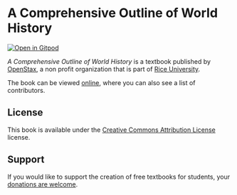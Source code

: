 # A Comprehensive Outline of World History

[![Open in Gitpod](https://gitpod.io/button/open-in-gitpod.svg)](https://gitpod.io/from-referrer/)

_A Comprehensive Outline of World History_ is a textbook published by [OpenStax](https://openstax.org/), a non profit organization that is part of [Rice University](https://www.rice.edu/).

The book can be viewed [online](https://github.com/cnx-user-books/cnxbook-a-comprehensive-outline-of-world-history/releases/latest), where you can also see a list of contributors.

## License
This book is available under the [Creative Commons Attribution License](./LICENSE) license.

## Support
If you would like to support the creation of free textbooks for students, your [donations are welcome](https://riceconnect.rice.edu/donation/support-openstax-banner).
